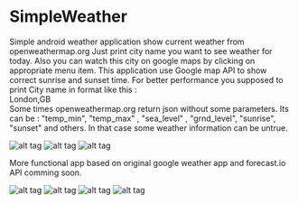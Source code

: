 # SimpleWeather

Simple android weather application show current weather from openweathermap.org 
Just print city name you want to see weather for today. 
Also you can watch this city on google maps by clicking on appropriate menu item. 
This application use Google map API to show correct sunrise and sunset time. 
For better performance you supposed to print City name in format like this :  
London,GB  
Some times openweathermap.org return json without some parameters. Its can be : 
"temp_min", "temp_max" , "sea_level" ,  "grnd_level", "sunrise", "sunset" and others. 
In that case some weather information can be untrue.

![alt tag](https://github.com/vasskob/SimpleWeather/blob/master/Screenshots/pic1.png)
![alt tag](https://github.com/vasskob/SimpleWeather/blob/master/Screenshots/pic2.png)
![alt tag](https://github.com/vasskob/SimpleWeather/blob/master/Screenshots/pic3.png)

More functional app based on original google weather app and forecast.io API comming soon.

![alt tag](https://github.com/vasskob/SimpleWeather/blob/master/Screenshots/pic4.png)
![alt tag](https://github.com/vasskob/SimpleWeather/blob/master/Screenshots/pic5.png)
![alt tag](https://github.com/vasskob/SimpleWeather/blob/master/Screenshots/pic6.png)
![alt tag](https://github.com/vasskob/SimpleWeather/blob/master/Screenshots/pic7.png)
